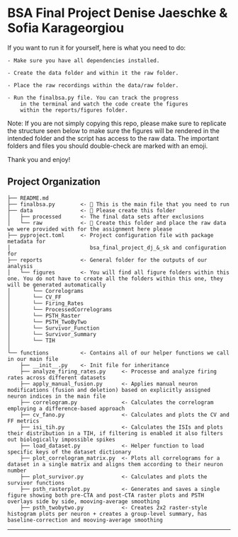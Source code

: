 # BSA Final Project Denise Jaeschke & Sofia Karageorgiou

If you want to run it for yourself, here is what you need to do:
    
    - Make sure you have all dependencies installed. 
    
    - Create the data folder and within it the raw folder.
    
    - Place the raw recordings within the data/raw folder.
    
    - Run the finalbsa.py file. You can track the progress 
        in the terminal and watch the code create the figures 
        within the reports/figures folder.

Note: If you are not simply copying this repo, please make sure to replicate the structure seen below to make sure the figures will be rendered 
in the intended folder and the script has access to the raw data. The important folders and files you should double-check are marked with an emoji.

Thank you and enjoy!

## Project Organization

```
├── README.md
├── finalbsa.py        <- 🌱 This is the main file that you need to run          
├── data               <- 🍄 Please create this folder
│   ├── processed      <- The final data sets after exclusions
│   └── raw            <- 🍄 Create this folder and place the raw data we were provided with for the assignment here please 
├── pyproject.toml     <- Project configuration file with package metadata for 
│                         bsa_final_project_dj_&_sk and configuration for 
├── reports            <- General folder for the outputs of our analysis
│   └── figures        <- You will find all figure folders within this one. You do not have to create all the folders within this one, they will be generated automatically 
│       └── Correlograms
│       └── CV_FF
│       └── Firing_Rates
│       └── ProcessedCorrelograms
│       └── PSTH_Raster
│       └── PSTH_TwoByTwo
│       └── Survivor_Function
│       └── Survivor_Summary
│       └── TIH
│
└── functions          <- Contains all of our helper functions we call in our main file
    ├── __init__.py    <- Init file for inheritance
    ├── analyze_firing_rates.py     <- Processe and analyze firing rates across different datasets
    ├── apply_manual_fusion.py      <- Applies manual neuron modifications (fusion and deletion) based on explicitly assigned neuron indices in the main file
    ├── correlogram.py              <- Calculates the correlogram employing a difference-based approach
    ├── cv_fano.py                  <- Calculates and plots the CV and FF metrics
    ├── isi_tih.py                  <- Calculates the ISIs and plots their distribution in a TIH, if filtering is enabled it also filters out biologically impossible spikes
    ├── load_dataset.py             <- Helper function to load specific keys of the dataset dictionary
    ├── plot_correlogram_matrix.py  <- Plots all correlograms for a dataset in a single matrix and aligns them according to their neuron number
    ├── plot_survivor.py            <- Calculates and plots the survivor functions
    ├── psth_rasterplot.py          <- Generates and saves a single figure showing both pre-CTA and post-CTA raster plots and PSTH overlays side by side, mooving-average smoothing
    ├── psth_twobytwo.py            <- Creates 2x2 raster-style histogram plots per neuron + creates a group-level summary, has baseline-correction and mooving-average smoothing
```

--------
